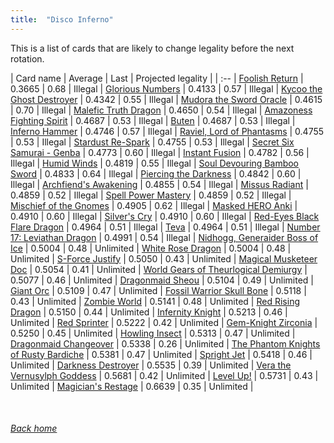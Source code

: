 ```yaml
---
title:  "Disco Inferno"
---
```


This is a list of cards that are likely to change legality before the next rotation.

| Card name | Average | Last | Projected legality |
| :-- |
[Foolish Return](https://db.ygoprodeck.com/card/?search=Foolish%20Return) | 0.3665 | 0.68 | Illegal |
[Glorious Numbers](https://db.ygoprodeck.com/card/?search=Glorious%20Numbers) | 0.4133 | 0.57 | Illegal |
[Kycoo the Ghost Destroyer](https://db.ygoprodeck.com/card/?search=Kycoo%20the%20Ghost%20Destroyer) | 0.4342 | 0.55 | Illegal |
[Mudora the Sword Oracle](https://db.ygoprodeck.com/card/?search=Mudora%20the%20Sword%20Oracle) | 0.4615 | 0.70 | Illegal |
[Malefic Truth Dragon](https://db.ygoprodeck.com/card/?search=Malefic%20Truth%20Dragon) | 0.4650 | 0.54 | Illegal |
[Amazoness Fighting Spirit](https://db.ygoprodeck.com/card/?search=Amazoness%20Fighting%20Spirit) | 0.4687 | 0.53 | Illegal |
[Buten](https://db.ygoprodeck.com/card/?search=Buten) | 0.4687 | 0.53 | Illegal |
[Inferno Hammer](https://db.ygoprodeck.com/card/?search=Inferno%20Hammer) | 0.4746 | 0.57 | Illegal |
[Raviel, Lord of Phantasms](https://db.ygoprodeck.com/card/?search=Raviel,%20Lord%20of%20Phantasms) | 0.4755 | 0.53 | Illegal |
[Stardust Re-Spark](https://db.ygoprodeck.com/card/?search=Stardust%20Re-Spark) | 0.4755 | 0.53 | Illegal |
[Secret Six Samurai - Genba](https://db.ygoprodeck.com/card/?search=Secret%20Six%20Samurai%20-%20Genba) | 0.4773 | 0.60 | Illegal |
[Instant Fusion](https://db.ygoprodeck.com/card/?search=Instant%20Fusion) | 0.4782 | 0.56 | Illegal |
[Humid Winds](https://db.ygoprodeck.com/card/?search=Humid%20Winds) | 0.4819 | 0.55 | Illegal |
[Soul Devouring Bamboo Sword](https://db.ygoprodeck.com/card/?search=Soul%20Devouring%20Bamboo%20Sword) | 0.4833 | 0.64 | Illegal |
[Piercing the Darkness](https://db.ygoprodeck.com/card/?search=Piercing%20the%20Darkness) | 0.4842 | 0.60 | Illegal |
[Archfiend's Awakening](https://db.ygoprodeck.com/card/?search=Archfiend's%20Awakening) | 0.4855 | 0.54 | Illegal |
[Missus Radiant](https://db.ygoprodeck.com/card/?search=Missus%20Radiant) | 0.4859 | 0.52 | Illegal |
[Spell Power Mastery](https://db.ygoprodeck.com/card/?search=Spell%20Power%20Mastery) | 0.4859 | 0.52 | Illegal |
[Mischief of the Gnomes](https://db.ygoprodeck.com/card/?search=Mischief%20of%20the%20Gnomes) | 0.4905 | 0.62 | Illegal |
[Masked HERO Anki](https://db.ygoprodeck.com/card/?search=Masked%20HERO%20Anki) | 0.4910 | 0.60 | Illegal |
[Silver's Cry](https://db.ygoprodeck.com/card/?search=Silver's%20Cry) | 0.4910 | 0.60 | Illegal |
[Red-Eyes Black Flare Dragon](https://db.ygoprodeck.com/card/?search=Red-Eyes%20Black%20Flare%20Dragon) | 0.4964 | 0.51 | Illegal |
[Teva](https://db.ygoprodeck.com/card/?search=Teva) | 0.4964 | 0.51 | Illegal |
[Number 17: Leviathan Dragon](https://db.ygoprodeck.com/card/?search=Number%2017:%20Leviathan%20Dragon) | 0.4991 | 0.54 | Illegal |
[Nidhogg, Generaider Boss of Ice](https://db.ygoprodeck.com/card/?search=Nidhogg,%20Generaider%20Boss%20of%20Ice) | 0.5004 | 0.48 | Unlimited |
[White Rose Dragon](https://db.ygoprodeck.com/card/?search=White%20Rose%20Dragon) | 0.5004 | 0.48 | Unlimited |
[S-Force Justify](https://db.ygoprodeck.com/card/?search=S-Force%20Justify) | 0.5050 | 0.43 | Unlimited |
[Magical Musketeer Doc](https://db.ygoprodeck.com/card/?search=Magical%20Musketeer%20Doc) | 0.5054 | 0.41 | Unlimited |
[World Gears of Theurlogical Demiurgy](https://db.ygoprodeck.com/card/?search=World%20Gears%20of%20Theurlogical%20Demiurgy) | 0.5077 | 0.46 | Unlimited |
[Dragonmaid Sheou](https://db.ygoprodeck.com/card/?search=Dragonmaid%20Sheou) | 0.5104 | 0.49 | Unlimited |
[Giant Orc](https://db.ygoprodeck.com/card/?search=Giant%20Orc) | 0.5109 | 0.47 | Unlimited |
[Fossil Warrior Skull Bone](https://db.ygoprodeck.com/card/?search=Fossil%20Warrior%20Skull%20Bone) | 0.5118 | 0.43 | Unlimited |
[Zombie World](https://db.ygoprodeck.com/card/?search=Zombie%20World) | 0.5141 | 0.48 | Unlimited |
[Red Rising Dragon](https://db.ygoprodeck.com/card/?search=Red%20Rising%20Dragon) | 0.5150 | 0.44 | Unlimited |
[Infernity Knight](https://db.ygoprodeck.com/card/?search=Infernity%20Knight) | 0.5213 | 0.46 | Unlimited |
[Red Sprinter](https://db.ygoprodeck.com/card/?search=Red%20Sprinter) | 0.5222 | 0.42 | Unlimited |
[Gem-Knight Zirconia](https://db.ygoprodeck.com/card/?search=Gem-Knight%20Zirconia) | 0.5250 | 0.45 | Unlimited |
[Howling Insect](https://db.ygoprodeck.com/card/?search=Howling%20Insect) | 0.5313 | 0.47 | Unlimited |
[Dragonmaid Changeover](https://db.ygoprodeck.com/card/?search=Dragonmaid%20Changeover) | 0.5338 | 0.26 | Unlimited |
[The Phantom Knights of Rusty Bardiche](https://db.ygoprodeck.com/card/?search=The%20Phantom%20Knights%20of%20Rusty%20Bardiche) | 0.5381 | 0.47 | Unlimited |
[Spright Jet](https://db.ygoprodeck.com/card/?search=Spright%20Jet) | 0.5418 | 0.46 | Unlimited |
[Darkness Destroyer](https://db.ygoprodeck.com/card/?search=Darkness%20Destroyer) | 0.5535 | 0.39 | Unlimited |
[Vera the Vernusylph Goddess](https://db.ygoprodeck.com/card/?search=Vera%20the%20Vernusylph%20Goddess) | 0.5681 | 0.42 | Unlimited |
[Level Up!](https://db.ygoprodeck.com/card/?search=Level%20Up!) | 0.5731 | 0.43 | Unlimited |
[Magician's Restage](https://db.ygoprodeck.com/card/?search=Magician's%20Restage) | 0.6639 | 0.35 | Unlimited |

<br>

###### [Back home](index)